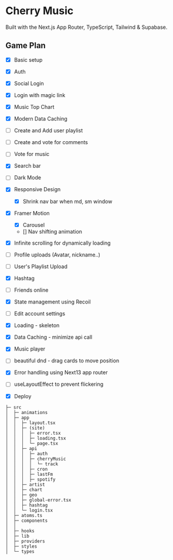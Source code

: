 # Cherry Music

Built with the Next.js App Router, TypeScript, Tailwind & Supabase.

## Game Plan
- [x] Basic setup
- [x] Auth
- [x] Social Login
- [x] Login with magic link
- [x] Music Top Chart
- [x] Modern Data Caching
- [ ] Create and Add user playlist
- [ ] Create and vote for comments
- [ ] Vote for music
- [x] Search bar
- [ ] Dark Mode
- [x] Responsive Design
    - [x] Shrink nav bar when md, sm window
- [x] Framer Motion
    - [x] Carousel
    - [] Nav shifting animation
- [x] Infinite scrolling for dynamically loading 
- [ ] Profile uploads (Avatar, nickname..)
- [ ] User's Playlist Upload
- [x] Hashtag
- [ ] Friends online
- [x] State management using Recoil
- [ ] Edit account settings
- [x] Loading - skeleton
- [x] Data Caching - minimize api call
- [x] Music player
- [ ] beautiful dnd - drag cards to move position
- [x] Error handling using Next13 app router
- [ ] useLayoutEffect to prevent flickering
- [x] Deploy


``` FolderTree
├─ src
│  ├─ animations
│  ├─ app
│  │  ├─ layout.tsx
│  │  ├─ (site)
│  │  │  ├─ error.tsx
│  │  │  ├─ loading.tsx
│  │  │  └─ page.tsx
│  │  ├─ api
│  │  │  ├─ auth
│  │  │  ├─ cherryMusic
│  │  │  │  └─ track
│  │  │  ├─ cron
│  │  │  ├─ lastFm
│  │  │  ├─ spotify
│  │  ├─ artist
│  │  ├─ chart
│  │  ├─ geo
│  │  ├─ global-error.tsx
│  │  ├─ hashtag
│  │  └─ login.tsx
│  ├─ atoms.ts
│  ├─ components
│  │  
│  ├─ hooks
│  ├─ lib
│  ├─ providers
│  ├─ styles
│  └─ types

```
